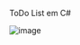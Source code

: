 ToDo List em C#

![image](https://user-images.githubusercontent.com/110628541/215930018-7816edbb-1fe3-4f68-a548-add6bfb7dfdf.png)
